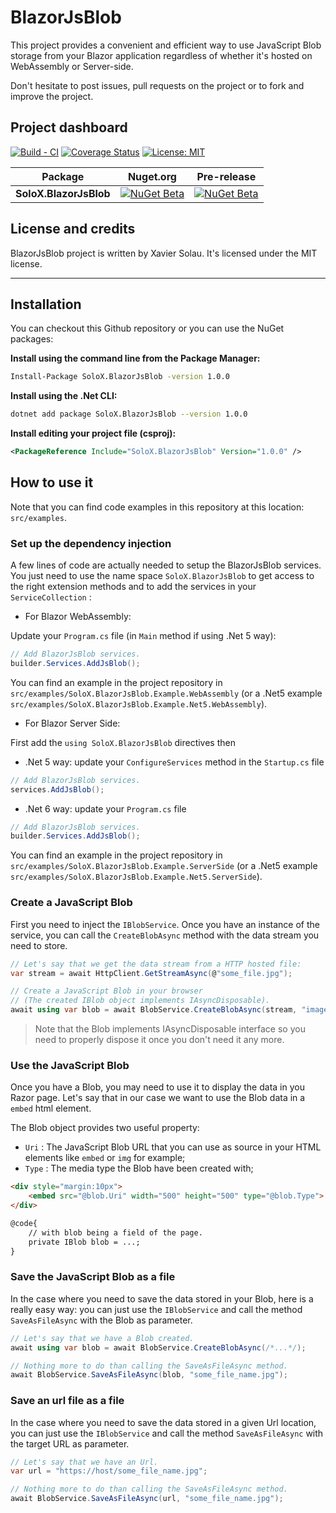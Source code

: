 # BlazorJsBlob

This project provides a convenient and efficient way to use JavaScript Blob storage from your Blazor application
regardless of whether it's hosted on WebAssembly or Server-side.

Don't hesitate to post issues, pull requests on the project or to fork and improve the project.

## Project dashboard

[![Build - CI](https://github.com/xaviersolau/BlazorJsBlob/actions/workflows/build-ci.yml/badge.svg)](https://github.com/xaviersolau/BlazorJsBlob/actions/workflows/build-ci.yml)
[![Coverage Status](https://coveralls.io/repos/github/xaviersolau/BlazorJsBlob/badge.svg?branch=main)](https://coveralls.io/github/xaviersolau/BlazorJsBlob?branch=main)
[![License: MIT](https://img.shields.io/badge/License-MIT-blue.svg)](LICENSE)

| Package                     | Nuget.org | Pre-release |
|-----------------------------|-----------|-----------|
|**SoloX.BlazorJsBlob**       |[![NuGet Beta](https://img.shields.io/nuget/v/SoloX.BlazorJsBlob.svg)](https://www.nuget.org/packages/SoloX.BlazorJsBlob)|[![NuGet Beta](https://img.shields.io/nuget/vpre/SoloX.BlazorJsBlob.svg)](https://www.nuget.org/packages/SoloX.BlazorJsBlob)|

## License and credits

BlazorJsBlob project is written by Xavier Solau. It's licensed under the MIT license.

 * * *

## Installation

You can checkout this Github repository or you can use the NuGet packages:

**Install using the command line from the Package Manager:**
```bash
Install-Package SoloX.BlazorJsBlob -version 1.0.0
```

**Install using the .Net CLI:**
```bash
dotnet add package SoloX.BlazorJsBlob --version 1.0.0
```

**Install editing your project file (csproj):**
```xml
<PackageReference Include="SoloX.BlazorJsBlob" Version="1.0.0" />
```

## How to use it

Note that you can find code examples in this repository at this location: `src/examples`.

### Set up the dependency injection

A few lines of code are actually needed to setup the BlazorJsBlob services.
You just need to use the name space `SoloX.BlazorJsBlob` to get access to
the right extension methods and to add the services in your `ServiceCollection` :

* For Blazor WebAssembly:

Update your `Program.cs` file (in `Main` method if using .Net 5 way):

```csharp
// Add BlazorJsBlob services.
builder.Services.AddJsBlob();
```

You can find an example in the project repository in `src/examples/SoloX.BlazorJsBlob.Example.WebAssembly`
(or a .Net5 example `src/examples/SoloX.BlazorJsBlob.Example.Net5.WebAssembly`).

* For Blazor Server Side:

First add the `using SoloX.BlazorJsBlob` directives then
- .Net 5 way: update your `ConfigureServices` method in the `Startup.cs` file
```csharp
// Add BlazorJsBlob services.
services.AddJsBlob();
```

- .Net 6 way: update your `Program.cs` file
```csharp
// Add BlazorJsBlob services.
builder.Services.AddJsBlob();
```

You can find an example in the project repository in `src/examples/SoloX.BlazorJsBlob.Example.ServerSide`
(or a .Net5 example `src/examples/SoloX.BlazorJsBlob.Example.Net5.ServerSide`).

### Create a JavaScript Blob

First you need to inject the `IBlobService`. Once you have an instance of the service, you can call the `CreateBlobAsync` method with
the data stream you need to store.

```csharp
// Let's say that we get the data stream from a HTTP hosted file:
var stream = await HttpClient.GetStreamAsync(@"some_file.jpg");

// Create a JavaScript Blob in your browser
// (The created IBlob object implements IAsyncDisposable).
await using var blob = await BlobService.CreateBlobAsync(stream, "image/jpeg");
```

> Note that the Blob implements IAsyncDisposable interface so you need to properly dispose it once you don't need it any more.

### Use the JavaScript Blob

Once you have a Blob, you may need to use it to display the data in you Razor page. Let's say that in our case we want to use the
Blob data in a `embed` html element.

The Blob object provides two useful property:
* `Uri` : The JavaScript Blob URL that you can use as source in your HTML elements like `embed` or `img` for example;
* `Type` : The media type the Blob have been created with;
 
```html
<div style="margin:10px">
    <embed src="@blob.Uri" width="500" height="500" type="@blob.Type">
</div>

@code{
    // with blob being a field of the page.
    private IBlob blob = ...;
}
```

### Save the JavaScript Blob as a file

In the case where you need to save the data stored in your Blob, here is a really easy way: you can just use the `IBlobService`
and call the method `SaveAsFileAsync` with the Blob as parameter.

```csharp
// Let's say that we have a Blob created.
await using var blob = await BlobService.CreateBlobAsync(/*...*/);

// Nothing more to do than calling the SaveAsFileAsync method.
await BlobService.SaveAsFileAsync(blob, "some_file_name.jpg");
```

### Save an url file as a file

In the case where you need to save the data stored in a given Url location, you can just use the `IBlobService`
and call the method `SaveAsFileAsync` with the target URL as parameter.

```csharp
// Let's say that we have an Url.
var url = "https://host/some_file_name.jpg";

// Nothing more to do than calling the SaveAsFileAsync method.
await BlobService.SaveAsFileAsync(url, "some_file_name.jpg");
```
